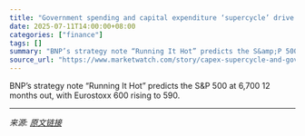 ```yaml
---
title: "Government spending and capital expenditure ‘supercycle’ drive latest S&P 500 target boost"
date: 2025-07-11T14:00:00+08:00
categories: ["finance"]
tags: []
summary: "BNP’s strategy note “Running It Hot” predicts the S&amp;P 500 at 6,700 12 months out, with Eurostoxx 600 rising to 590."
source_url: "https://www.marketwatch.com/story/capex-supercycle-and-governments-running-it-hotpersuade-bnp-strategists-to-boost-target-prices-for-s-p-500-and-eurostoxx-600-d09ff182?mod=mw_rss_topstories"
---
```


BNP’s strategy note “Running It Hot” predicts the S&amp;P 500 at 6,700 12 months out, with Eurostoxx 600 rising to 590.

---

*来源: [原文链接](https://www.marketwatch.com/story/capex-supercycle-and-governments-running-it-hotpersuade-bnp-strategists-to-boost-target-prices-for-s-p-500-and-eurostoxx-600-d09ff182?mod=mw_rss_topstories)*

